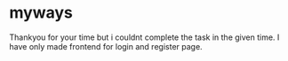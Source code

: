 # myways
Thankyou for your time but i couldnt complete the task in the given time.
I have only made frontend for login and register page. 
